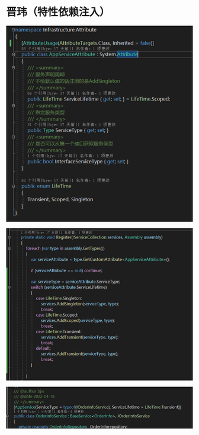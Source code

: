 # 晋玮（特性依赖注入）



![image-20220426085143827](image-20220426085143827.png)

![image-20220426085151276](image-20220426085151276.png)

![image-20220426085157009](image-20220426085157009.png)